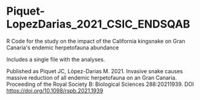 # Piquet-LopezDarias_2021_CSIC_ENDSQAB
R Code for the study on the impact of the California kingsnake on Gran Canaria's endemic herpetofauna abundance

Includes a single file with the analyses.

Published as Piquet JC, López-Darias M. 2021. Invasive snake causes massive reduction of all endemic herpetofauna on an Gran Canaria. Proceeding of the Royal Society B: Biological Sciences 288:20211939. DOI https://doi.org/10.1098/rspb.2021.1939
